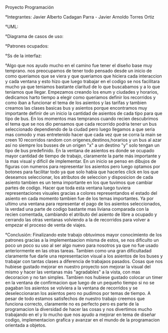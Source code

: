 Proyecto Programación

°Integrantes: Javier Alberto Cadagan Parra - Javier Arnoldo Torres Ortiz

°UML:

°Diagrama de casos de uso:

°Patrones ocupados:


°Ss de la interfaz:

°Algo que nos ayudo mucho en el camino fue tener el diseño base muy temprano. nos preocupamos de tener todo pensado desde un inicio de como queriamos que se viera y que queriamos que hiciera cada interaccion y cada ventana y esto hizo que luego trabajar en el codigo se nos facilitara mucho ya que teniamos bastante claritud de lo que buscabamos y a lo que teniamos que llegar.
 Empezamos creando los enum y ciudades y horarios, dedicamos harto tiempo a elegir como queriamos definir los recorridos y como iban a funcionar el tema de los asientos y las tarifas y tambien creamos las clases basicas bus y asientos porque encontramos muy importante definir de un inicio la cantidad de asientos de cada tipo para que tipo de bus. 
 En los momentos mas tempranos cuando recien descubrimos el tema que se nos dio pensamos que cada recorrido podria tener un bus seleccionado dependiendo de la ciudad pero luego llegamos a que seria mas comodo y mas entretenido hacer que cada vez que se corra la main se creen 10 recorridos random con origenes,destinos,horarios y un bus al azar así no siempre los busses de un origen "x" a un destino "y" solo tengan un tipo de bus predefinido.
 En la ventana de asientos es donde se ocupado mayor cantidad de tiempo de trabajo, claramente la parte más importante y la mas visual y dificil de implementar. En un inicio se penso en dibujos de figuras con numeros para representar los asientos pero luego optamos por botones para facilitar todo ya que solo habia que hacerles click en los que deseamos seleccionar, los atributos de seleccion y disposicion de cada asiento tambien es un tema importante en los que tuvimos que cambiar partes de codigo.
 Hacer que toda esta ventana luego tuviera representaciones visuales gracias a colores representandos el estado del asiento en cada momento tambien fue de los temas importantes.
 Ya por ultimo una ventana para representar el pago de los asientos seleccionados, la verdad una parte de codigo bastante mas liviana comparada con la recien comentada, cambiando el atributo del asiento de libre a ocupado y cerrando las otras ventanas volviendo a la de recorridos para volver a empezar el proceso de venta de viajes.

°Conclusión: Finalizando este trabajo obtuvimos mayor conocimiento de los patrones gracias a la implementaacion misma de estos, se nos dificulto un poco un poco su uso al ser algo nuevo para nosotros ya que no fue usado anteriormente en las otras tareas. Tambien como una gran dificultadad claramente fue darle una representacion visual a los asientos de los buses y trabajar con tantas clases a diferencia de trabajaos pasados.
             Cosas que nos hubiese gustado mejorar en nuestro proyecto son mejorar la visual del mismo y hacer las ventanas más "agradables" a la vista, con mas decoracion y no tan simples. Tambien nos hubiese gustado colocar un timer en la ventana de confirmacion que luego de un pequeño tiempo si no se pagaban los asientos se volviera a la ventana de recorridos y se deseleccionaran los asientos pero no pudimos por temas de tiempo.
             A pesar de todo estamos satisfechos de nuestro trabajo creemos que funciona correcto, claramente no es perfecto pero es parte de la programacion la diversidad de hacer las cosas y nos divertimos mucho trabajando en el y lo mucho que nos ayudo a mejorar en tema de diseñar codigo, implementacion grafica y avanzar en el mundo de la programacion orientada a objetos.
